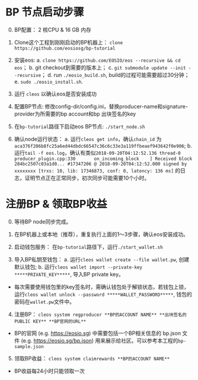 # BP 节点启动步骤

0. BP配置：
  2 核CPU & 16 GB 内存
  
1. Clone这个工程到刚刚启动的BP机器上：
  `clone https://github.com/eosiosg/bp-tutorial`
  
2. 安装eos:
	a. `clone https://github.com/EOSIO/eos --recursive && cd eos`；
	b. git checkout到需要的版本上；
	c. `git submodule update --init --recursive`；
	d. run `./eosio_build.sh`, build的过程可能需要超过30分钟；
	e. `sudo ./eosio_install.sh`.
  
3. 运行 `cleos` 以确认eos是否安装成功
  
4. 配置BP节点:
  修改config-dir/config.ini，替换producer-name和signature-provider为所需要的bp account和bp 出块签名的key

5. 在`bp-tutorial`路径下启动eos BP节点:
  `./start_node.sh`
  
6. 确认node运行状态：
  a. 运行`cleos get info`，确认`chain_id` 为 `aca376f206b8fc25a6ed44dbdc66547c36c6c33e3a119ffbeaef943642f0e906`;
  b. 运行`tail -f eos.log`，确认有类似`2018-09-20T04:12:52.136 thread-0   producer_plugin.cpp:330       on_incoming_block    ] Received block 284bc2507c03a1d0... #17347206 @ 2018-09-20T04:12:52.000 signed by xxxxxxxx [trxs: 10, lib: 17346873, conf: 0, latency: 136 ms]` 的日志，证明节点正在正常同步，初次同步可能需要10个小时。
 

# 注册BP & 领取BP收益

0. 等待BP node同步完成。

1. 在BP机器上或本地（推荐），重复执行上面的1～3步骤，确认eos安装成功。

2. 启动钱包服务：
  在`bp-tutorial`路径下，运行`./start_wallet.sh`

3. 导入BP私钥至钱包：
  a. 运行`cleos wallet create --file wallet.pw`, 创建默认钱包;
  b. 运行`cleos wallet import --private-key *****PRIVATE_KEY*****`, 导入BP private key。
  * 每次需要使用钱包里的key签名时，需确认钱包处于解锁状态，若钱包上锁，运行`cleos wallet unlock --password *****WALLET_PASSWORD*****`, 钱包的密码在`wallet.pw`文件中。

4. 注册BP：
  `cleos system regproducer **BP的ACCOUNT NAME** **出块签名的PUBLIC KEY** **BP官网的URL**`
  * BP的官网 (e.g. https://eosio.sg) 中需要包括一个BP相关信息的 bp.json 文件 (e.g. https://eosio.sg/bp.json) 用来展示给社区。可以参考本工程的`bp-sample.json`

5. 领取BP收益：
  `cleos system claimrewards **BP的ACCOUNT NAME**`
  * BP收益每24小时只能领取一次






